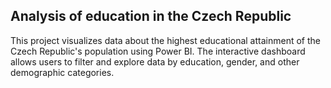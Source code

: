 ## Analysis of education in the Czech Republic
This project visualizes data about the highest educational attainment of the Czech Republic's population using Power BI. The interactive dashboard allows users to filter and explore data by education, gender, and other demographic categories.
